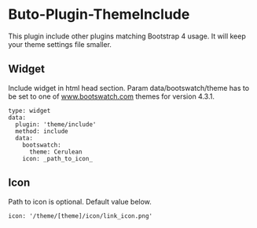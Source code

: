 # Buto-Plugin-ThemeInclude
This plugin include other plugins matching Bootstrap 4 usage. It will keep your theme settings file smaller.
## Widget
Include widget in html head section.
Param data/bootswatch/theme has to be set to one of www.bootswatch.com themes for version 4.3.1.
```
type: widget
data:
  plugin: 'theme/include'
  method: include
  data:
    bootswatch:
      theme: Cerulean
    icon: _path_to_icon_
```
## Icon
Path to icon is optional. Default value below.
```
icon: '/theme/[theme]/icon/link_icon.png'
```
